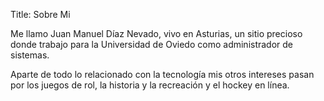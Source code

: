 Title: Sobre Mi


Me llamo Juan Manuel Díaz Nevado, vivo en Asturias, un sitio precioso donde 
trabajo para la Universidad de Oviedo como administrador de sistemas.

Aparte de todo lo relacionado con la tecnología mis otros intereses pasan por 
los juegos de rol, la historia y la recreación y el hockey en línea.

